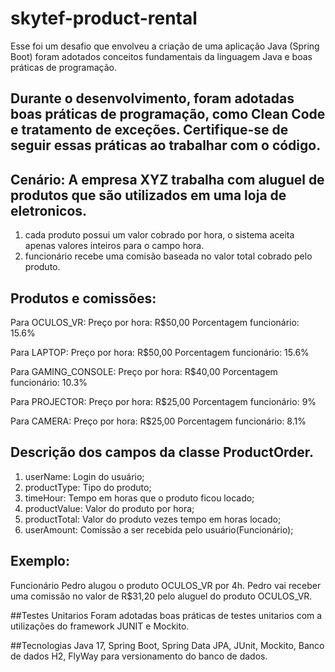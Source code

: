 # skytef-product-rental

Esse foi um desafio que envolveu a criação de uma aplicação Java (Spring Boot) foram adotados conceitos fundamentais da linguagem Java e boas práticas de programação.

## Durante o desenvolvimento, foram adotadas boas práticas de programação, como Clean Code e tratamento de exceções. Certifique-se de seguir essas práticas ao trabalhar com o código.

## Cenário: A empresa XYZ trabalha com aluguel de produtos que são utilizados em uma loja de eletronicos.

1. cada produto possui um valor cobrado por hora, o sistema aceita apenas valores inteiros para o campo hora.
2. funcionário recebe uma comisão baseada no valor total cobrado pelo produto.

## Produtos e comissões:
Para OCULOS_VR:
Preço por hora: R$50,00
Porcentagem funcionário: 15.6%

Para LAPTOP:
Preço por hora: R$50,00
Porcentagem funcionário: 15.6%

Para GAMING_CONSOLE:
Preço por hora: R$40,00
Porcentagem funcionário: 10.3%

Para PROJECTOR:
Preço por hora: R$25,00
Porcentagem funcionário: 9%

Para CAMERA:
Preço por hora: R$25,00
Porcentagem funcionário: 8.1%

## Descrição dos campos da classe ProductOrder.
1. userName: Login do usuário;
1. productType: Tipo do produto;
1. timeHour: Tempo em horas que o produto ficou locado;
1. productValue: Valor do produto por hora;
1. productTotal: Valor do produto vezes tempo em horas locado;
1. userAmount: Comissão a ser recebida pelo usuário(Funcionário);

## Exemplo:
Funcionário Pedro alugou o produto OCULOS_VR por 4h.
Pedro vai receber uma comissão no valor de R$31,20 pelo aluguel do produto OCULOS_VR.

##Testes Unitarios
Foram adotadas boas práticas de testes unitarios com a utilizações do framework JUNIT e Mockito.

##Tecnologias
Java 17, Spring Boot, Spring Data JPA, JUnit, Mockito, Banco de dados H2, FlyWay para versionamento do banco de dados.

